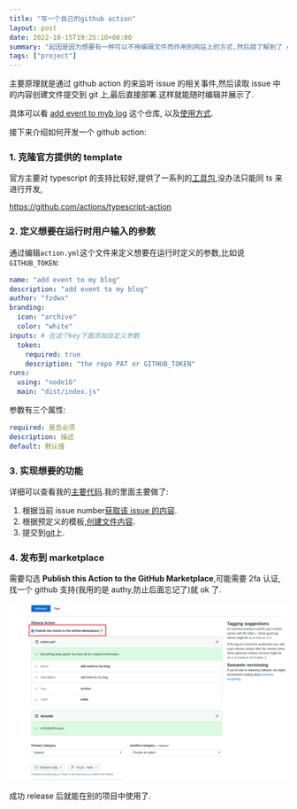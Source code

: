 ```yaml
---
title: "写一个自己的github action"
layout: post
date: 2022-10-15T19:25:10+08:00
summary: "起因是因为想要有一种可以不用编辑文件而作用到网站上的方式,然后就了解到了 github action 的形式."
tags: ["project"]
---
```


主要原理就是通过 github action 的来监听 issue 的相关事件,然后读取 issue 中的内容创建文件提交到 git 上,最后直接部署.这样就能随时编辑并展示了.

具体可以看 [add event to myb log](https://github.com/fzdwx/add-event-to-myblog) 这个仓库,
以及[使用方式](https://github.com/fzdwx/fzdwx.github.io/blob/main/.github/workflows/add-event.yml).

接下来介绍如何开发一个 github action:

### 1. 克隆官方提供的 template

官方主要对 typescript 的支持比较好,提供了一系列的[工具包](https://github.com/actions/toolkit),没办法只能同 ts 来进行开发,

https://github.com/actions/typescript-action

### 2. 定义想要在运行时用户输入的参数

通过编辑`action.yml`这个文件来定义想要在运行时定义的参数,比如说`GITHUB_TOKEN`:

```yaml
name: "add event to my blog"
description: "add event to my blog"
author: "fzdwx"
branding:
  icon: "archive"
  color: "white"
inputs: # 在这个key下面添加自定义参数
  token:
    required: true
    description: "the repo PAT or GITHUB_TOKEN"
runs:
  using: "node16"
  main: "dist/index.js"
```

参数有三个属性:

```yaml
required: 是否必须
description: 描述
default: 默认值
```

### 3. 实现想要的功能

详细可以查看我的[主要代码](https://github.com/fzdwx/add-event-to-myblog/blob/v2.1/src/main.ts).我的里面主要做了:

1. 根据当前 issue number[获取该 issue 的内容](https://github.com/fzdwx/add-event-to-myblog/blob/v2.1/src/main.ts#L16).
2. 根据预定义的模板,[创建文件内容](https://github.com/fzdwx/add-event-to-myblog/blob/v2.1/src/main.ts#L18-L33).
3. 提交到[git](https://github.com/fzdwx/add-event-to-myblog/blob/v2.1/src/main.ts#L34-L38)上.

### 4. 发布到 marketplace

需要勾选 **Publish this Action to the GitHub Marketplace**,可能需要 2fa 认证,找一个 github 支持(我用的是 authy,防止后面忘记了)就 ok 了.

![Figure 1](/images/8.png)

成功 release 后就能在别的项目中使用了.
